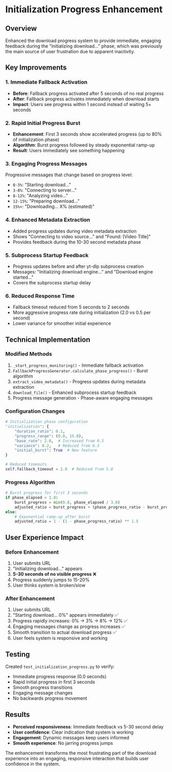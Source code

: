# Initialization Progress Enhancement

## Overview
Enhanced the download progress system to provide immediate, engaging feedback during the "Initializing download..." phase, which was previously the main source of user frustration due to apparent inactivity.

## Key Improvements

### 1. Immediate Fallback Activation
- **Before**: Fallback progress activated after 5 seconds of no real progress
- **After**: Fallback progress activates immediately when download starts
- **Impact**: Users see progress within 1 second instead of waiting 5+ seconds

### 2. Rapid Initial Progress Burst
- **Enhancement**: First 3 seconds show accelerated progress (up to 80% of initialization phase)
- **Algorithm**: Burst progress followed by steady exponential ramp-up
- **Result**: Users immediately see something happening

### 3. Engaging Progress Messages
Progressive messages that change based on progress level:
- `0-3%`: "Starting download..."
- `3-8%`: "Connecting to server..."
- `8-12%`: "Analyzing video..."
- `12-15%`: "Preparing download..."
- `15%+`: "Downloading... X% (estimated)"

### 4. Enhanced Metadata Extraction
- Added progress updates during video metadata extraction
- Shows "Connecting to video source..." and "Found: [Video Title]"
- Provides feedback during the 10-30 second metadata phase

### 5. Subprocess Startup Feedback
- Progress updates before and after yt-dlp subprocess creation
- Messages: "Initializing download engine..." and "Download engine started..."
- Covers the subprocess startup delay

### 6. Reduced Response Time
- Fallback timeout reduced from 5 seconds to 2 seconds
- More aggressive progress rate during initialization (2.0 vs 0.5 per second)
- Lower variance for smoother initial experience

## Technical Implementation

### Modified Methods
1. `_start_progress_monitoring()` - Immediate fallback activation
2. `FallbackProgressGenerator.calculate_phase_progress()` - Burst algorithm
3. `extract_video_metadata()` - Progress updates during metadata extraction
4. `download_file()` - Enhanced subprocess startup feedback
5. Progress message generation - Phase-aware engaging messages

### Configuration Changes
```python
# Initialization phase configuration
"initialization": {
    "duration_ratio": 0.1,
    "progress_range": (0.0, 15.0),
    "base_rate": 2.0,  # Increased from 0.5
    "variance": 0.2,   # Reduced from 0.3
    "initial_burst": True  # New feature
}

# Reduced timeouts
self.fallback_timeout = 2.0  # Reduced from 5.0
```

### Progress Algorithm
```python
# Burst progress for first 3 seconds
if phase_elapsed < 3.0:
    burst_progress = min(0.8, phase_elapsed / 3.0)
    adjusted_ratio = burst_progress + (phase_progress_ratio - burst_progress) * 0.3
else:
    # Exponential ramp-up after burst
    adjusted_ratio = 1 - (1 - phase_progress_ratio) ** 1.5
```

## User Experience Impact

### Before Enhancement
1. User submits URL
2. "Initializing download..." appears
3. **5-30 seconds of no visible progress** ❌
4. Progress suddenly jumps to 15-20%
5. User thinks system is broken/slow

### After Enhancement
1. User submits URL
2. "Starting download... 0%" appears immediately ✅
3. Progress rapidly increases: 0% → 3% → 8% → 12% ✅
4. Engaging messages change as progress increases ✅
5. Smooth transition to actual download progress ✅
6. User feels system is responsive and working

## Testing
Created `test_initialization_progress.py` to verify:
- Immediate progress response (0.0 seconds)
- Rapid initial progress in first 3 seconds
- Smooth progress transitions
- Engaging message changes
- No backwards progress movement

## Results
- **Perceived responsiveness**: Immediate feedback vs 5-30 second delay
- **User confidence**: Clear indication that system is working
- **Engagement**: Dynamic messages keep users informed
- **Smooth experience**: No jarring progress jumps

The enhancement transforms the most frustrating part of the download experience into an engaging, responsive interaction that builds user confidence in the system.